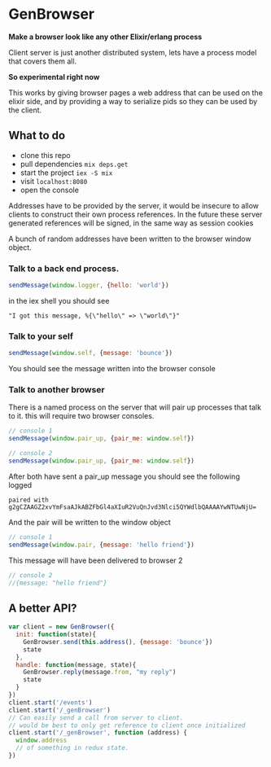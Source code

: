# GenBrowser

**Make a browser look like any other Elixir/erlang process**

Client server is just another distributed system,
lets have a process model that covers them all.

**So experimental right now**

This works by giving browser pages a web address that can be used on the elixir side, and by providing a way to serialize pids so they can be used by the client.

## What to do

- clone this repo
- pull dependencies `mix deps.get`
- start the project `iex -S mix`
- visit `localhost:8080`
- open the console


Addresses have to be provided by the server,
it would be insecure to allow clients to construct their own process references.
In the future these server generated references will be signed, in the same way as session cookies

A bunch of random addresses have been written to the browser window object.

### Talk to a back end process.

```js
sendMessage(window.logger, {hello: 'world'})
```

in the iex shell you should see
```
"I got this message, %{\"hello\" => \"world\"}"
```

### Talk to your self

```js
sendMessage(window.self, {message: 'bounce'})
```

You should see the message written into the browser console

### Talk to another browser

There is a named process on the server that will pair up processes that talk to it.
this will require two browser consoles.

```js
// console 1
sendMessage(window.pair_up, {pair_me: window.self})
```
```js
// console 2
sendMessage(window.pair_up, {pair_me: window.self})
```

After both have sent a pair_up message you should see the following logged
```
paired with g2gCZAAGZ2xvYmFsaAJkABZFbGl4aXIuR2VuQnJvd3Nlci5QYWdlbQAAAAYwNTUwNjU=
```

And the pair will be written to the window object

```js
// console 1
sendMessage(window.pair, {message: 'hello friend'})
```

This message will have been delivered to browser 2
```js
// console 2
//{message: "hello friend"}
```

## A better API?
```js
var client = new GenBrowser({
  init: function(state){
    GenBrowser.send(this.address(), {message: 'bounce'})
    state
  },
  handle: function(message, state){
    GenBrowser.reply(message.from, "my reply")
    state
  }
})
client.start('/events')
client.start('/_genBrowser')
// Can easily send a call from server to client.
// would be best to only get reference to client once initialized
client.start('/_genBrowser', function (address) {
  window.address
  // of something in redux state.
})
```
